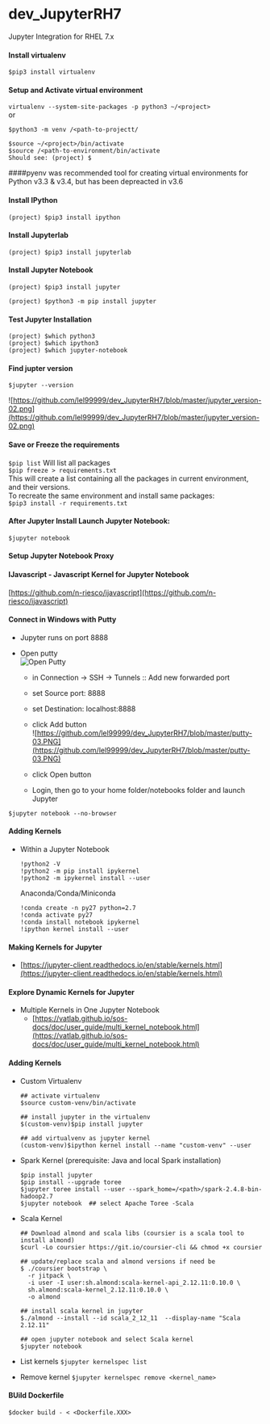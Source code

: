 # dev_JupyterRH7
Jupyter Integration for RHEL 7.x

#### Install virtualenv
`$pip3 install virtualenv`<br/>

#### Setup and Activate virtual environment
`virtualenv --system-site-packages -p python3 ~/<project>`<br/>
or<br/>

`$python3 -m venv /<path-to-projectt/`<br/>

`$source ~/<project>/bin/activate`<br/>
`$source /<path-to-environment/bin/activate`<br/>
`Should see: (project) $`<br/>

####pyenv was recommended tool for creating virtual environments for Python v3.3 & v3.4, but has been depreacted in v3.6

#### Install IPython
`(project) $pip3 install ipython`<br/>

#### Install Jupyterlab
`(project) $pip3 install jupyterlab`<br/>

#### Install Jupyter Notebook
`(project) $pip3 install jupyter`<br/>

`(project) $python3 -m pip install jupyter`<br/>

#### Test Jupyter Installation
`(project) $which python3`<br/>
`(project) $which ipython3`<br/>
`(project) $which jupyter-notebook`<br/>

#### Find jupter version
```
$jupyter --version
```
![https://github.com/lel99999/dev_JupyterRH7/blob/master/jupyter_version-02.png](https://github.com/lel99999/dev_JupyterRH7/blob/master/jupyter_version-02.png) <br/>

#### Save or Freeze the requirements
`$pip list`  Will list all packages <br/>
`$pip freeze > requirements.txt`<br/>
This will create a list containing all the packages in current environment, and their versions.<br/>
To recreate the same environment and install same packages:<br/>
`$pip3 install -r requirements.txt`<br/>


#### After Jupyter Install Launch Jupyter Notebook:
`$jupyter notebook`<br/>

#### Setup Jupyter Notebook Proxy

#### IJavascript - Javascript Kernel for Jupyter Notebook
[https://github.com/n-riesco/ijavascript](https://github.com/n-riesco/ijavascript) <br/>

#### Connect in Windows with Putty
- Jupyter runs on port 8888
- Open putty <br/>
  ![Open Putty](https://github.com/lel99999/dev_JupyterRH7/blob/master/putty-01.PNG) <br/>

  - in Connection -> SSH -> Tunnels :: Add new forwarded port
  - set Source port: 8888
  - set Destination: localhost:8888
  - click Add button <br/>
  ![https://github.com/lel99999/dev_JupyterRH7/blob/master/putty-03.PNG](https://github.com/lel99999/dev_JupyterRH7/blob/master/putty-03.PNG) <br/>
  
  - click Open button
  - Login, then go to your home folder/notebooks folder and launch Jupyter
```
$jupyter notebook --no-browser
```

#### Adding Kernels
- Within a Jupyter Notebook
  ```
  !python2 -V
  !python2 -m pip install ipykernel
  !python2 -m ipykernel install --user
  ```
  
  Anaconda/Conda/Miniconda <br/>
  ```
  !conda create -n py27 python=2.7
  !conda activate py27
  !conda install notebook ipykernel
  !ipython kernel install --user
  ```

#### Making Kernels for Jupyter
- [https://jupyter-client.readthedocs.io/en/stable/kernels.html](https://jupyter-client.readthedocs.io/en/stable/kernels.html) <br/>

#### Explore Dynamic Kernels for Jupyter
- Multiple Kernels in One Jupyter Notebook
  - [https://vatlab.github.io/sos-docs/doc/user_guide/multi_kernel_notebook.html](https://vatlab.github.io/sos-docs/doc/user_guide/multi_kernel_notebook.html) <br/>

#### Adding Kernels
- Custom Virtualenv
  ```
  ## activate virtualenv
  $source custom-venv/bin/activate

  ## install jupyter in the virtualenv
  $(custom-venv)$pip install jupyter

  ## add virtualvenv as jupyter kernel
  (custom-venv)$ipython kernel install --name "custom-venv" --user
  ```
- Spark Kernel (prerequisite: Java and local Spark installation)
  ```
  $pip install jupyter
  $pip install --upgrade toree
  $jupyter toree install --user --spark_home=/<path>/spark-2.4.8-bin-hadoop2.7
  $jupyter notebook  ## select Apache Toree -Scala
  ```
- Scala Kernel
  ```
  ## Download almond and scala libs (coursier is a scala tool to install almond)
  $curl -Lo coursier https://git.io/coursier-cli && chmod +x coursier

  ## update/replace scala and almond versions if need be
  $ ./coursier bootstrap \
    -r jitpack \
    -i user -I user:sh.almond:scala-kernel-api_2.12.11:0.10.0 \
    sh.almond:scala-kernel_2.12.11:0.10.0 \
    -o almond

  ## install scala kernel in jupyter
  $./almond --install --id scala_2_12_11  --display-name "Scala 2.12.11"

  ## open jupyter notebook and select Scala kernel
  $jupyter notebook
  ```
- List kernels
  `$jupyter kernelspec list` <br/>

- Remove kernel
  `$jupyter kernelspec remove <kernel_name>` <br/>

#### BUild Dockerfile 
`$docker build - < <Dockerfile.XXX>` <br/>
